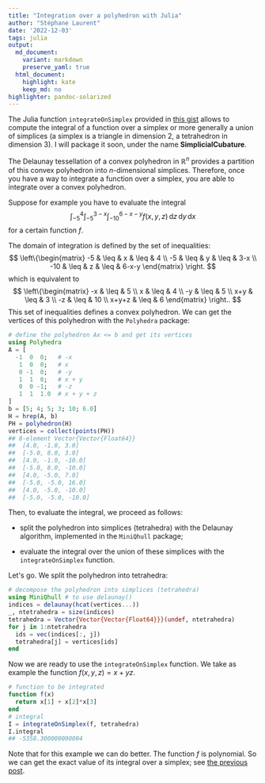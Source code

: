 ```yaml
---
title: "Integration over a polyhedron with Julia"
author: "Stéphane Laurent"
date: '2022-12-03'
tags: julia
output:
  md_document:
    variant: markdown
    preserve_yaml: true
  html_document:
    highlight: kate
    keep_md: no
highlighter: pandoc-solarized
---
```


The Julia function `integrateOnSimplex` provided in [this
gist](https://gist.github.com/stla/57ef3a2dcd869d4b6809fb80f1a4300b)
allows to compute the integral of a function over a simplex or more
generally a union of simplices (a simplex is a triangle in dimension 2,
a tetrahedron in dimension 3). I will package it soon, under the name
**SimplicialCubature**.

The Delaunay tessellation of a convex polyhedron in $\mathbb{R}^n$
provides a partition of this convex polyhedron into $n$-dimensional
simplices. Therefore, once you have a way to integrate a function over a
simplex, you are able to integrate over a convex polyhedron.

Suppose for example you have to evaluate the integral $$
\int_{-5}^4\int_{-5}^{3-x}\int_{-10}^{6-x-y} f(x,y,z)
\,\mathrm{d}z\,\mathrm{d}y\,\mathrm{d}x
$$ for a certain function $f$.

The domain of integration is defined by the set of inequalities: $$
\left\{\begin{matrix}
-5 & \leq & x & \leq & 4 \\
-5 & \leq & y & \leq & 3-x \\
-10 & \leq & z & \leq & 6-x-y
\end{matrix}
\right.
$$ which is equivalent to $$
\left\{\begin{matrix}
-x & \leq & 5 \\
x & \leq & 4 \\
-y & \leq & 5 \\
x+y & \leq & 3 \\
-z & \leq & 10 \\
x+y+z & \leq & 6
\end{matrix}
\right..
$$ This set of inequalities defines a convex polyhedron. We can get the
vertices of this polyhedron with the `Polyhedra` package:

``` julia
# define the polyhedron Ax <= b and get its vertices
using Polyhedra
A = [
  -1  0  0;   # -x
   1  0  0;   # x
   0 -1  0;   # -y
   1  1  0;   # x + y
   0  0 -1;   # -z
   1  1  1.0  # x + y + z
]
b = [5; 4; 5; 3; 10; 6.0]
H = hrep(A, b)
PH = polyhedron(H)
vertices = collect(points(PH))
## 8-element Vector{Vector{Float64}}
##  [4.0, -1.0, 3.0]
##  [-5.0, 8.0, 3.0]
##  [4.0, -1.0, -10.0]
##  [-5.0, 8.0, -10.0]
##  [4.0, -5.0, 7.0]
##  [-5.0, -5.0, 16.0]
##  [4.0, -5.0, -10.0]
##  [-5.0, -5.0, -10.0]
```

Then, to evaluate the integral, we proceed as follows:

-   split the polyhedron into simplices (tetrahedra) with the Delaunay
    algorithm, implemented in the `MiniQhull` package;

-   evaluate the integral over the union of these simplices with the
    `integrateOnSimplex` function.

Let's go. We split the polyhedron into tetrahedra:

``` julia
# decompose the polyhedron into simplices (tetrahedra)
using MiniQhull # to use delaunay()
indices = delaunay(hcat(vertices...))
_, ntetrahedra = size(indices)
tetrahedra = Vector{Vector{Vector{Float64}}}(undef, ntetrahedra)
for j in 1:ntetrahedra
  ids = vec(indices[:, j])
  tetrahedra[j] = vertices[ids]
end
```

Now we are ready to use the `integrateOnSimplex` function. We take as
example the function $f(x, y, z) = x + yz$.

``` julia
# function to be integrated
function f(x)
  return x[1] + x[2]*x[3]
end
# integral
I = integrateOnSimplex(f, tetrahedra)
I.integral
## -5358.300000000004
```

Note that for this example we can do better. The function $f$ is
polynomial. So we can get the exact value of its integral over a
simplex; see [the previous
post](https://laustep.github.io/stlahblog/posts/integratePolynomialOnSimplex.html).

